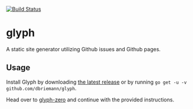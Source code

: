 [![Build Status](https://travis-ci.org/dbriemann/glyph.svg?branch=master)](https://travis-ci.org/dbriemann/glyph)

# glyph
A static site generator utilizing Github issues and Github pages.

## Usage
Install Glyph by downloading [the latest release](https://github.com/dbriemann/glyph/releases/latest) or by running `go get -u -v github.com/dbriemann/glyph`.

Head over to [glyph-zero](https://github.com/dbriemann/glyph-zero) and continue with the provided instructions.